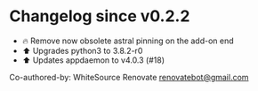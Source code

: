 # Changelog since v0.2.2
- :fire: Remove now obsolete astral pinning on the add-on end 
- :arrow_up: Upgrades python3 to 3.8.2-r0 
- :arrow_up: Updates appdaemon to v4.0.3 (#18)

Co-authored-by: WhiteSource Renovate <renovatebot@gmail.com> 
